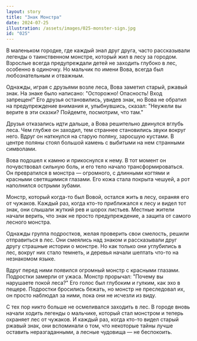 ```yaml
---
layout: story
title: "Знак Монстра"
date: 2024-07-25
illustration: /assets/images/025-monster-sign.jpg
id: "025"
---
```


В маленьком городке, где каждый знал друг друга, часто рассказывали легенды о таинственном монстре, который жил в лесу за городом. Взрослые всегда предупреждали детей не заходить глубоко в лес, особенно в одиночку. Но мальчик по имени Вова, всегда был любознательным и отважным.

Однажды, играя с друзьями возле леса, Вова заметил старый, ржавый знак. На знаке было написано: "Осторожно! Опасность! Вход запрещен!" Его друзья остановились, увидев знак, но Вова не обратил на предупреждение внимания и, улыбнувшись, сказал: "Неужели вы верите в эти сказки? Пойдемте, посмотрим, что там."

Друзья отказались идти дальше, а Вова решительно двинулся вглубь леса. Чем глубже он заходил, тем страннее становились звуки вокруг него. Вдруг он наткнулся на старую поляну, заросшую кустами. В центре поляны стоял большой камень с выбитыми на нем странными символами.

Вова подошел к камню и прикоснулся к нему. В тот момент он почувствовал сильную боль, и его тело начало трансформироваться. Он превратился в монстра — огромного, с длинными когтями и красными светящимися глазами. Его кожа стала покрыта чешуей, а рот наполнился острыми зубами.

Монстр, который когда-то был Вовой, остался жить в лесу, охраняя его от чужаков. Каждый раз, когда кто-то приближался к лесу и видел тот знак, они слышали жуткий рев и шорох листьев. Местные жители начали верить, что знак не просто предупреждение, а защита от самого лесного монстра.

Однажды группа подростков, желая проверить свои смелость, решили отправиться в лес. Они смеялись над знаком и рассказывали друг другу страшные истории о монстре. Но как только они углубились в лес, вокруг них стало темнеть, и деревья начали шептать что-то на незнакомом языке.

Вдруг перед ними появился огромный монстр с красными глазами. Подростки замерли от ужаса. Монстр прорычал: "Почему вы нарушаете покой леса?" Его голос был глубоким и гулким, как эхо в пещере. Подростки бросились бежать, но монстр не преследовал их, он просто наблюдал за ними, пока они не исчезли из виду.

С тех пор никто больше не осмеливался заходить в лес. В городе вновь начали ходить легенды о мальчике, который стал монстром и теперь охраняет лес от чужаков. И каждый раз, когда кто-то видел старый ржавый знак, они вспоминали о том, что некоторые тайны лучше оставить неразгаданными, а лесные чудовища — не беспокоить.